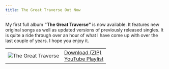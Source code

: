 ```yaml
---
title: The Great Traverse Out Now
---
```


<script>import {siteLink} from "$lib/constants";</script>

My first full album **"The Great Traverse"** is now available. It features new original songs as well as updated versions of previously released singles. It is quite a ride through over an hour of what I have come up with over the last couple of years. I hope you enjoy it.

<table class="table table-meu text-center">
  <tbody>
    <tr>
      <td>
        <img src="/img/TheGreatTraverse.jpg" alt="The Great Traverse"/>
      </td>
      <td>
        <a href="{siteLink}/music/TheGreatTraverse.zip">Download (ZIP)</a><br>
        <a href="https://www.youtube.com/playlist?list=PLUjqzDMwxiRYDO2sK6Mft4D6KtZ2k4c-r" target="_blank" rel="noopener">YouTube Playlist</a>
      </td>
    </tr>
  </tbody>
</table>
